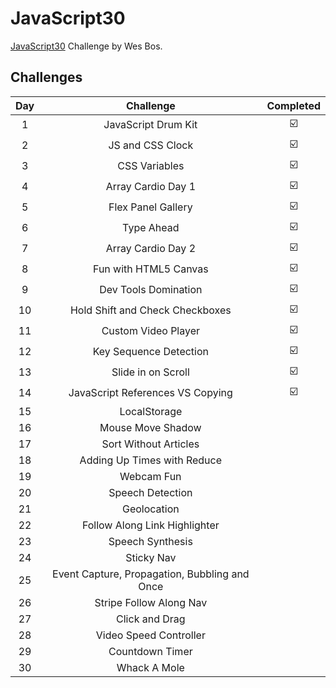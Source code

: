 # JavaScript30
[JavaScript30](https://javascript30.com/) Challenge by Wes Bos.

## Challenges
|Day  |Challenge                                    |Completed|  
|:---:|:-------------------------------------------:|:-------:|  
|1    |JavaScript Drum Kit                          |:ballot_box_with_check:    |  
|2    |JS and CSS Clock                             |:ballot_box_with_check:    |  
|3    |CSS Variables                                |:ballot_box_with_check:    |  
|4    |Array Cardio Day 1                           |:ballot_box_with_check:    |  
|5    |Flex Panel Gallery                           |:ballot_box_with_check:    |  
|6    |Type Ahead                                   |:ballot_box_with_check:    |  
|7    |Array Cardio Day 2                           |:ballot_box_with_check:    |  
|8    |Fun with HTML5 Canvas                        |:ballot_box_with_check:    |  
|9    |Dev Tools Domination                         |:ballot_box_with_check:    |  
|10   |Hold Shift and Check Checkboxes              |:ballot_box_with_check:    |  
|11   |Custom Video Player                          |:ballot_box_with_check:    |  
|12   |Key Sequence Detection                       |:ballot_box_with_check:    |  
|13   |Slide in on Scroll                           |:ballot_box_with_check:    |  
|14   |JavaScript References VS Copying             |:ballot_box_with_check:    |  
|15   |LocalStorage                                 |    |  
|16   |Mouse Move Shadow                            |    |  
|17   |Sort Without Articles                        |    |  
|18   |Adding Up Times with Reduce                  |    |  
|19   |Webcam Fun                                   |    |  
|20   |Speech Detection                             |    |  
|21   |Geolocation                                  |    |  
|22   |Follow Along Link Highlighter                |    |  
|23   |Speech Synthesis                             |    |  
|24   |Sticky Nav                                   |    |  
|25   |Event Capture, Propagation, Bubbling and Once|    |  
|26   |Stripe Follow Along Nav                      |    |  
|27   |Click and Drag                               |    |  
|28   |Video Speed Controller                       |    |  
|29   |Countdown Timer                              |    |  
|30   |Whack A Mole                                 |    |  
